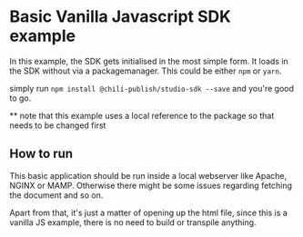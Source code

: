 # Basic Vanilla Javascript SDK example

In this example, the SDK gets initialised in the most simple form.
It loads in the SDK without via a packagemanager. This could be either `npm` or `yarn`.

simply run `npm install @chili-publish/studio-sdk --save` and you're good to go.

\*\* note that this example uses a local reference to the package so that needs to be changed first

## How to run

This basic application should be run inside a local webserver like Apache, NGINX or MAMP.
Otherwise there might be some issues regarding fetching the document and so on.

Apart from that, it's just a matter of opening up the html file, since this is a vanilla JS example, there is no need to build or transpile anything.
